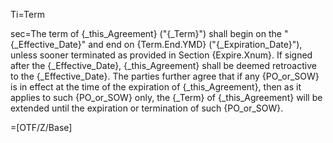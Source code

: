 Ti=Term

sec=The term of {_this_Agreement} ("{_Term}") shall begin on the "{_Effective_Date}" and end on {Term.End.YMD} ("{_Expiration_Date}"), unless sooner terminated as provided in Section {Expire.Xnum}. If signed after the {_Effective_Date}, {_this_Agreement} shall be deemed retroactive to the {_Effective_Date}. The parties further agree that if any {PO_or_SOW} is in effect at the time of the expiration of {_this_Agreement}, then as it applies to such {PO_or_SOW} only, the {_Term} of {_this_Agreement} will be extended until the expiration or termination of such {PO_or_SOW}.

=[OTF/Z/Base]
